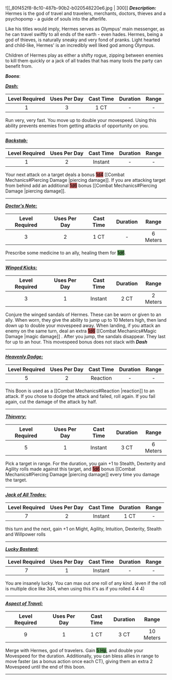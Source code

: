 ![[_80f452f8-8c10-487b-90b2-b020548220e6.jpg | 300]]
***Description:***
Hermes is the god of travel and travelers, merchants, doctors, thieves and a psychopomp - a guide of souls into the afterlife.

Like his titles would imply, Hermes serves as Olympus' main messenger, as he can travel swiftly to all ends of the earth - even hades.
Hermes, being a god of thieves, is naturally sneaky and very fond of pranks.
Light hearted and child-like, Hermes' is an incredibly well liked god among Olympus.

Children of Hermes play as either a shifty rogue, zipping between enemies to kill them quickly or a jack of all trades that has many tools the party can benefit from.

***Boons***:

<b><ins><i>Dash:</i></ins></b>

| Level Required | Uses Per Day | Cast Time | Duration | Range |
|:--------------:|:------------:|:---------:|:--------:|:-----:|
|       1        |      3       |   1 CT    |    -     |   -   | 

Run very, very fast.
You move up to double your movespeed.
Using this ability prevents enemies from getting attacks of opportunity on you.

------------------
<b><ins><i>Backstab:</i></ins></b>

| Level Required | Uses Per Day | Cast Time | Duration | Range |
|:--------------:|:------------:|:---------:|:--------:|:-----:|
|       1        |      2       |  Instant  |    -     |   -   | 

Your next attack on a target deals a bonus <mark style="background: #930000A6;">1d4</mark> [[Combat Mechanics#Piercing Damage |piercing damage]].
If you are attacking target from behind add an additional <mark style="background: #930000A6;">1d6</mark> bonus [[Combat Mechanics#Piercing Damage |piercing damage]].

------------------
<b><ins><i>Doctor's Note:</i></ins></b>

| Level Required | Uses Per Day | Cast Time | Duration |   Range   |
|:--------------:|:------------:|:---------:|:--------:|:---------:|
|       3        |      2       |   1 CT    |    -     | 6 Meters | 

Prescribe some medicine to an ally, healing them for <mark style="background: #045B00A6;">1d6</mark>.

------------------
<b><ins><i>Winged Kicks:</i></ins></b>

| Level Required | Uses Per Day | Cast Time | Duration |  Range   |
|:--------------:|:------------:|:---------:|:--------:|:--------:|
|       3        |      1       |  Instant  |   2 CT   | 2 Meters | 

Conjure the winged sandals of Hermes.
These can be worn or given to an ally.
When worn, they give the ability to jump up to 10 Meters high, then land down up to double your movespeed away.
When landing, if you attack an enemy on the same turn, deal an extra <mark style="background: #930000A6;">1d6</mark> [[Combat Mechanics#Magic Damage |magic damage]] .
After you jump, the sandals disappear.
They last for up to an hour.
This movespeed bonus does not stack with ***Dash***


------------------
<b><ins><i>Heavenly Dodge:</i></ins></b>

| Level Required | Uses Per Day | Cast Time | Duration | Range |
|:--------------:|:------------:|:---------:|:--------:|:-----:|
|       5        |      2       | Reaction  |    -     |   -   | 

This Boon is used as a [[Combat Mechanics#Reaction |reaction]] to an attack.
If you chose to dodge the attack and failed, roll again.
If you fail again, cut the damage of the attack by half.

------------------
<b><ins><i>Thievery:</i></ins></b>

| Level Required | Uses Per Day | Cast Time | Duration |   Range   |
|:--------------:|:------------:|:---------:|:--------:|:---------:|
|       5        |      1       |  Instant  |   3 CT   | 6 Meters | 

Pick a target in range.
For the duration, you gain +1 to Stealth, Dexterity and Agility rolls made against this target, and <mark style="background: #930000A6;">1d6</mark> bonus [[Combat Mechanics#Piercing Damage |piercing damage]] every time you damage the target.

------------------
<b><ins><i>Jack of All Trades:</i></ins></b>

| Level Required | Uses Per Day | Cast Time | Duration | Range |
|:--------------:|:------------:|:---------:|:--------:|:-----:|
|       7        |      2       |  Instant  |   1 CT   |   -   | 

this turn and the next, gain +1 on Might, Agility, Intuition, Dexterity, Stealth and Willpower rolls

------------------
<b><ins><i>Lucky Bastard:</i></ins></b>

| Level Required | Uses Per Day | Cast Time | Duration | Range |
|:--------------:|:------------:|:---------:|:--------:|:-----:|
|       7        |      1       |  Instant  |    -     |   -   | 

You are insanely lucky.
You can max out one roll of any kind.
(even if the roll is multiple dice like 3d4, when using this it's as if you rolled 4 4 4)


------------------
<b><ins><i>Aspect of Travel:</i></ins></b>

| Level Required | Uses Per Day | Cast Time | Duration |   Range   |
|:--------------:|:------------:|:---------:|:--------:|:---------:|
|       9        |      1       |   1 CT    |   3 CT   | 10 Meters | 

Merge with Hermes, god of travelers.
Gain <mark style="background: #045B00A6;">5 Hp</mark>, and double your Movespeed for the duration.
Additionally, you can bless allies in range to move faster (as a bonus action once each CT), giving them an extra
2 Movespeed until the end of this boon.

------------------